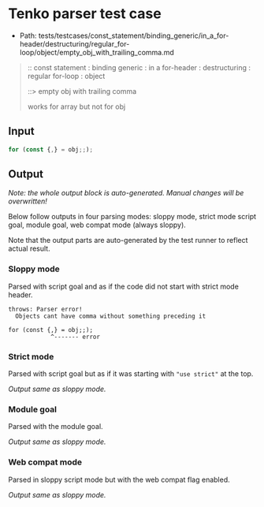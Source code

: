 # Tenko parser test case

- Path: tests/testcases/const_statement/binding_generic/in_a_for-header/destructuring/regular_for-loop/object/empty_obj_with_trailing_comma.md

> :: const statement : binding generic : in a for-header : destructuring : regular for-loop : object
>
> ::> empty obj with trailing comma
>
> works for array but not for obj

## Input

`````js
for (const {,} = obj;;);
`````

## Output

_Note: the whole output block is auto-generated. Manual changes will be overwritten!_

Below follow outputs in four parsing modes: sloppy mode, strict mode script goal, module goal, web compat mode (always sloppy).

Note that the output parts are auto-generated by the test runner to reflect actual result.

### Sloppy mode

Parsed with script goal and as if the code did not start with strict mode header.

`````
throws: Parser error!
  Objects cant have comma without something preceding it

for (const {,} = obj;;);
            ^------- error
`````

### Strict mode

Parsed with script goal but as if it was starting with `"use strict"` at the top.

_Output same as sloppy mode._

### Module goal

Parsed with the module goal.

_Output same as sloppy mode._

### Web compat mode

Parsed in sloppy script mode but with the web compat flag enabled.

_Output same as sloppy mode._
